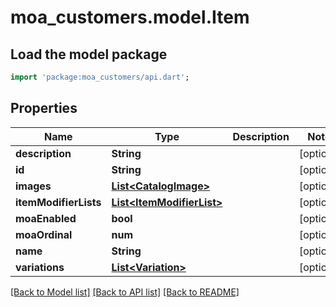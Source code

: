 # moa_customers.model.Item

## Load the model package
```dart
import 'package:moa_customers/api.dart';
```

## Properties
Name | Type | Description | Notes
------------ | ------------- | ------------- | -------------
**description** | **String** |  | [optional] 
**id** | **String** |  | [optional] 
**images** | [**List&lt;CatalogImage&gt;**](CatalogImage.md) |  | [optional] 
**itemModifierLists** | [**List&lt;ItemModifierList&gt;**](ItemModifierList.md) |  | [optional] 
**moaEnabled** | **bool** |  | [optional] 
**moaOrdinal** | **num** |  | [optional] 
**name** | **String** |  | [optional] 
**variations** | [**List&lt;Variation&gt;**](Variation.md) |  | [optional] 

[[Back to Model list]](../README.md#documentation-for-models) [[Back to API list]](../README.md#documentation-for-api-endpoints) [[Back to README]](../README.md)


